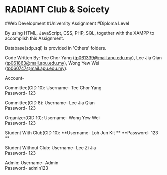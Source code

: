 # RADIANT Club & Soicety
#Web Development #University Assignment #Diploma Level


By using HTML, JavaScript, CSS, PHP, SQL, together with the XAMPP to accomplish this Assignment.

Database(sdp.sql) is provided in 'Others' folders.

Code Written By: Tee Chor Yang (tp061339@mail.apu.edu.my), Lee Jia Qian (tp061863@mail.apu.edu.my), Wong Yew Wei (tp060747@mail.apu.edu.my).

Account-

Committee(CID 10):
Username- Tee Chor Yang  
Password- 123  

Committee(CID 8):
Username- Lee Jia Qian  
Password- 123  

Organizer(CID 10):
Username- Wong Yew Wei  
Password- 123  

Student With Club(CID 10):
**Username- Loh Jun Kit ** 
**Password- 123  **

Student Without Club:
Username- Lee Zi Jia  
Password- 123  

Admin:
Username- Admin  
Password- admin123  

